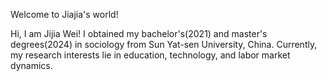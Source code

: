 Welcome to Jiajia's world!

Hi, I am Jijia Wei! I obtained my bachelor's(2021) and master's degrees(2024) in sociology from Sun Yat-sen University, China. Currently, my research interests lie in education, technology, and labor market dynamics. 
